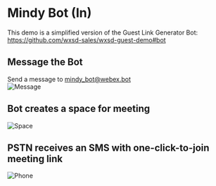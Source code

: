 # Mindy Bot (In)
This demo is a simplified version of the Guest Link Generator Bot: https://github.com/wxsd-sales/wxsd-guest-demo#bot


## Message the Bot
Send a message to mindy_bot@webex.bot  
![Message](https://github.com/wxsd-sales/mindy-bot-out/blob/main/images/message.png)

## Bot creates a space for meeting
![Space](https://github.com/wxsd-sales/mindy-bot-out/blob/main/images/space.png)

## PSTN receives an SMS with one-click-to-join meeting link
![Phone](https://github.com/wxsd-sales/mindy-bot-out/blob/main/images/phone.png)
